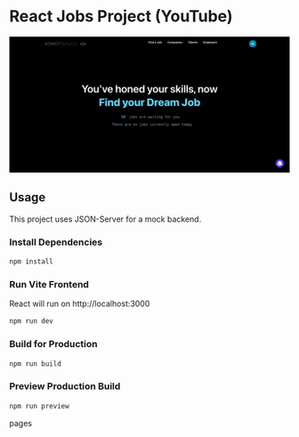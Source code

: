 # React Jobs Project (YouTube)

<img src="public/screen.png" />

## Usage

This project uses JSON-Server for a mock backend.

### Install Dependencies

```bash
npm install
```

### Run Vite Frontend

React will run on http://localhost:3000

```bash
npm run dev
```

### Build for Production

```bash
npm run build
```

### Preview Production Build

```bash
npm run preview
```

pages
